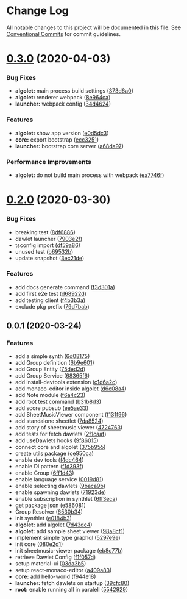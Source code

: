 # Change Log

All notable changes to this project will be documented in this file.
See [Conventional Commits](https://conventionalcommits.org) for commit guidelines.

# [0.3.0](https://github.com/dawlet-team/dawlet-poc/compare/v0.2.0...v0.3.0) (2020-04-03)


### Bug Fixes

* **algolet:** main process build settings ([373d6a0](https://github.com/dawlet-team/dawlet-poc/commit/373d6a08457d9fd1fb578d3bae10edec929f037c))
* **algolet:** renderer webpack ([8e964ca](https://github.com/dawlet-team/dawlet-poc/commit/8e964ca9af4511c3d1e6f8b1914fc284109a2449))
* **launcher:** webpack config ([34d4624](https://github.com/dawlet-team/dawlet-poc/commit/34d46245d2938c5a3cab8a9b012bf4fd94edb160))


### Features

* **algolet:** show app version ([e0d5dc3](https://github.com/dawlet-team/dawlet-poc/commit/e0d5dc31e8435900b70108e834851c149fc9d390))
* **core:** export bootstrap ([ecc3251](https://github.com/dawlet-team/dawlet-poc/commit/ecc3251f01bf1971b29f62078923e565d46a1194))
* **launcher:** bootstrap core server ([a68da97](https://github.com/dawlet-team/dawlet-poc/commit/a68da97eff3b833426735929f858b91c12a70f95))


### Performance Improvements

* **algolet:** do not build main process with webpack ([ea7746f](https://github.com/dawlet-team/dawlet-poc/commit/ea7746fdc3bda59eef82790a8ed83276e3a674d6))





# [0.2.0](https://github.com/dawlet-team/dawlet-poc/compare/v0.1.0...v0.2.0) (2020-03-30)


### Bug Fixes

* breaking test ([8df6886](https://github.com/dawlet-team/dawlet-poc/commit/8df6886cd29f5a5651376984cce10abc57ba7369))
* dawlet launcher ([7903e2f](https://github.com/dawlet-team/dawlet-poc/commit/7903e2fefac8133858d491b9009f93d33649dd38))
* tsconfig import ([df59a86](https://github.com/dawlet-team/dawlet-poc/commit/df59a861a45d9a7b87896bb1440a55945677ea57))
* unused test ([b69532b](https://github.com/dawlet-team/dawlet-poc/commit/b69532b8095c18359f395b5ac100e5c8df54faa5))
* update snapshot ([3ec21de](https://github.com/dawlet-team/dawlet-poc/commit/3ec21dea702f5141c33ba1b4a9825a1f7421a67b))


### Features

* add docs generate command ([f3d301a](https://github.com/dawlet-team/dawlet-poc/commit/f3d301a133e7117f1b1b8cc619898b580d7fd23f))
* add first e2e test ([d68922d](https://github.com/dawlet-team/dawlet-poc/commit/d68922da829f2cc774ea2a85089490f0d33b7e72))
* add testing client ([f4b3b3a](https://github.com/dawlet-team/dawlet-poc/commit/f4b3b3ae080bf160d5b00f91febfbef4695eb3d7))
* exclude pkg prefix ([79d7bab](https://github.com/dawlet-team/dawlet-poc/commit/79d7bab3b16a5f2dd48081a7f8816fabed5d2307))





## 0.0.1 (2020-03-24)

### Features

* add a simple synth ([6d08175](https://github.com/dawlet-team/dawlet-poc/commit/6d08175864167eb4fd7f2a8ab63ebed5e8a200c1))
* add Group definition ([6b9e601](https://github.com/dawlet-team/dawlet-poc/commit/6b9e601912e0d6c2e9ab924ace9a141319136a92))
* add Group Entity ([75ded2d](https://github.com/dawlet-team/dawlet-poc/commit/75ded2d6647e64c9bb7037722d2d411ef7cffc99))
* add Group Service ([68365f6](https://github.com/dawlet-team/dawlet-poc/commit/68365f6dc28d38af15e65193f47281342641e282))
* add install-devtools extension ([c1d6a2c](https://github.com/dawlet-team/dawlet-poc/commit/c1d6a2cc96d76e6242830fb034f9a46a00756e0e))
* add monaco-editor inside algolet ([d6c08a4](https://github.com/dawlet-team/dawlet-poc/commit/d6c08a48b8e54270a53b81a86981d19fa8dc0a1d))
* add Note module ([f6a4c23](https://github.com/dawlet-team/dawlet-poc/commit/f6a4c230bf7abc06cc37cdbc48a334a78661fcb3))
* add root test command ([b31b8d3](https://github.com/dawlet-team/dawlet-poc/commit/b31b8d3ac1e2e694a1462156cc56a5a5ee37ca4c))
* add score pubsub ([ee5ae33](https://github.com/dawlet-team/dawlet-poc/commit/ee5ae33c62e03335acde9ef99603b8c282f09bd3))
* add SheetMusicViewer component ([f131f96](https://github.com/dawlet-team/dawlet-poc/commit/f131f9649a22d81a15127f852e1da7cd5f2246d2))
* add standalone sheetlet ([7da8524](https://github.com/dawlet-team/dawlet-poc/commit/7da852451c9ae70cb2c8620c4acfa7609004541b))
* add story of sheetmusic viewer ([4724763](https://github.com/dawlet-team/dawlet-poc/commit/4724763b2018ade46d620e08d080904cd0a2d996))
* add tests for fetch dawlets ([2f1caaf](https://github.com/dawlet-team/dawlet-poc/commit/2f1caaf76a1dc63ee733d96bcdcdeeb3933abb63))
* add useDawlets hooks ([9f86015](https://github.com/dawlet-team/dawlet-poc/commit/9f8601528b0e620bb4cc96223e5bf8a50e955377))
* connect core and algolet ([375b955](https://github.com/dawlet-team/dawlet-poc/commit/375b95510f589bbe194b4e195757776499416325))
* create utils package ([ce950ca](https://github.com/dawlet-team/dawlet-poc/commit/ce950ca51bcc0a94b38e4ccb89a911f7db494e88))
* enable dev tools ([f4dc464](https://github.com/dawlet-team/dawlet-poc/commit/f4dc4640a57821853f3a2cd5d516dd11063bf7ba))
* enable DI pattern ([f1d393f](https://github.com/dawlet-team/dawlet-poc/commit/f1d393fdf6350fe8608d2066daee499336301899))
* enable Group ([6ff1d43](https://github.com/dawlet-team/dawlet-poc/commit/6ff1d434a3c2fcdf9d3abe668d58a9127fee3f32))
* enable language service ([0019d81](https://github.com/dawlet-team/dawlet-poc/commit/0019d81875f7cdab9eac3148722e3a59ea7fd08f))
* enable selecting dawlets ([9baca9b](https://github.com/dawlet-team/dawlet-poc/commit/9baca9b0cb70401cd74d7f526f0df91ade7d8605))
* enable spawning dawlets ([71923de](https://github.com/dawlet-team/dawlet-poc/commit/71923dedb70ee9d194714e30f7efc809a73983cf))
* enable subscription in synthlet ([6ff3eca](https://github.com/dawlet-team/dawlet-poc/commit/6ff3eca97fed0e54a14d8f66f580e027185e32af))
* get package json ([e586081](https://github.com/dawlet-team/dawlet-poc/commit/e58608114d11eef052e46d386bca5966b63e45f9))
* Group Resolver ([6530b34](https://github.com/dawlet-team/dawlet-poc/commit/6530b34afeef70abdb2a347422944ad5ad86d710))
* init synthlet ([e0184b3](https://github.com/dawlet-team/dawlet-poc/commit/e0184b39577f5ad39530918d229da2d1c9d23280))
* **algolet:** add algolet ([7d43dc4](https://github.com/dawlet-team/dawlet-poc/commit/7d43dc462dbd5766b3f7678e7a5dfc6ff59d7f23))
* **algolet:** add sample sheet viewer ([98a8cf1](https://github.com/dawlet-team/dawlet-poc/commit/98a8cf11f04bd0cfc413c92211fde00dec7ce172))
* implement simple type graphql ([5297e9e](https://github.com/dawlet-team/dawlet-poc/commit/5297e9e1abfe226d584197124f8d31d2f0086a54))
* init core ([080e2d1](https://github.com/dawlet-team/dawlet-poc/commit/080e2d1628f861bb566ff895eea929fea9d6bd70))
* init sheetmusic-viewer package ([eb8c77b](https://github.com/dawlet-team/dawlet-poc/commit/eb8c77bb161ad2f14f2fac0d7884b857a7828c87))
* retrieve Dawlet Config ([f1f057d](https://github.com/dawlet-team/dawlet-poc/commit/f1f057d8ce730449c83d111864753a112acdc04e))
* setup material-ui ([03da3b5](https://github.com/dawlet-team/dawlet-poc/commit/03da3b53dd1b7526a069dc8812ff2a87ed7a2f5d))
* setup react-monaco-editor ([a409a83](https://github.com/dawlet-team/dawlet-poc/commit/a409a83b04f033a8a3dba4d9b1a05917f654d2ff))
* **core:** add hello-world ([f944e18](https://github.com/dawlet-team/dawlet-poc/commit/f944e18f946de229aa347365cab5bd256684e307))
* **launcher:** fetch dawlets on startup ([39cfc80](https://github.com/dawlet-team/dawlet-poc/commit/39cfc80a8810edba898071ef84f11a269de2e3ea))
* **root:** enable running all in paralell ([5542929](https://github.com/dawlet-team/dawlet-poc/commit/5542929544917da8fea563af7fa8313d39f016ae))
